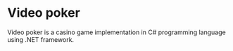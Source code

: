 # Video poker
Video poker is a casino game implementation in C# programming language using .NET framework.

